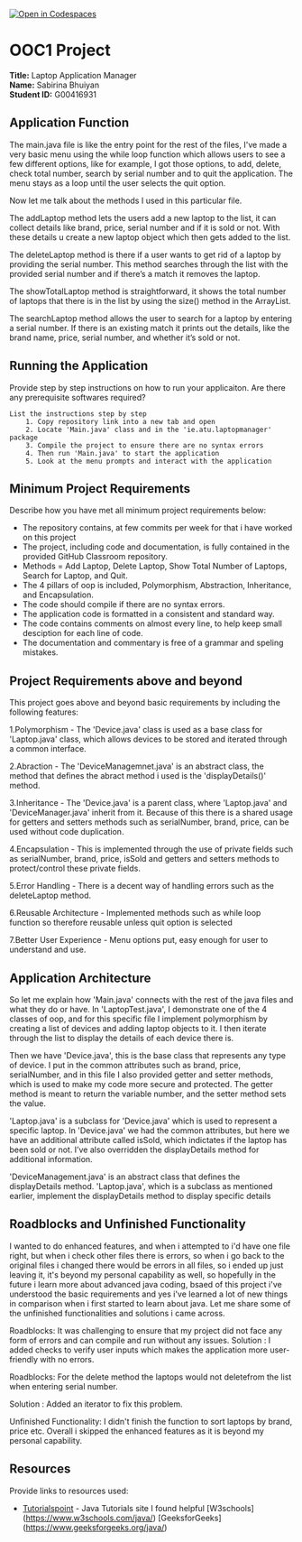 [![Open in Codespaces](https://classroom.github.com/assets/launch-codespace-2972f46106e565e64193e422d61a12cf1da4916b45550586e14ef0a7c637dd04.svg)](https://classroom.github.com/open-in-codespaces?assignment_repo_id=17263122)
# OOC1 Project

**Title:** Laptop Application Manager  
**Name:** Sabirina Bhuiyan  
**Student ID:** G00416931  

## Application Function

The main.java file is like the entry point for the rest of the files, I've made a very basic menu using the while loop function which allows users to see a few different options, like for example, I got those options, to add, delete, check total number, search by serial number and to quit the application. The menu stays as a loop until the user selects the quit option.

Now let me talk about the methods I used in this particular file. 

The addLaptop method lets the users add a new laptop to the list, it can collect details like brand, price, serial number and if it is sold or not. With these details u create a new laptop object which then gets added to the list. 

The deleteLaptop method is there if a user wants to get rid of a laptop by providing the serial number. This method searches through the list with the provided serial number and if there’s a match it removes the laptop. 

The showTotalLaptop method is straightforward, it shows the total number of laptops that there is in the list by using the size() method in the ArrayList. 

The searchLaptop method allows the user to search for a laptop by entering a serial number. If there is an existing match it prints out the details, like the brand name, price, serial number, and whether it’s sold or not. 

## Running the Application

Provide step by step instructions on how to run your applicaiton. Are there any prerequisite softwares required?

```list
List the instructions step by step
    1. Copy repository link into a new tab and open
    2. Locate 'Main.java' class and in the 'ie.atu.laptopmanager' package
    3. Compile the project to ensure there are no syntax errors
    4. Then run 'Main.java' to start the application
    5. Look at the menu prompts and interact with the application
```

## Minimum Project Requirements

Describe how you have met all minimum project requirements below:

* The repository contains, at few commits per week for that i have worked on this project
* The project, including code and documentation, is fully contained in the provided GitHub Classroom repository.
* Methods = Add Laptop, Delete Laptop, Show Total Number of Laptops, Search for Laptop, and Quit.
* The 4 pillars of oop is included, Polymorphism, Abstraction, Inheritance, and Encapsulation.
* The code should compile if there are no syntax errors.
* The application code is formatted in a consistent and standard way.
* The code contains comments on almost every line, to help keep small desciption for each line of code.
* The documentation and commentary is free of a grammar and speling mistakes.

## Project Requirements above and beyond

This project goes above and beyond basic requirements by including the following features:

1.Polymorphism - The 'Device.java' class is used as a base class for 'Laptop.java' class,
  which allows devices to be stored and iterated through a common interface.

2.Abraction - The 'DeviceManagemnet.java' is an abstract class, the method that defines the abract method
  i used is the 'displayDetails()' method.

3.Inheritance - The 'Device.java' is a parent class, where 'Laptop.java' and 'DeviceManager.java' inherit
  from it. Because of this there is a shared usage for getters and setters methods such as serialNumber, 
  brand, price, can be used without code duplication.

4.Encapsulation - This is implemented through the use of private fields such as serialNumber, brand, price, 
  isSold and getters and setters methods to protect/control these private fields.

5.Error Handling - There is a decent way of handling errors such as the deleteLaptop method.

6.Reusable Architecture - Implemented methods such as while loop function so therefore reusable unless quit 
  option is selected

7.Better User Experience - Menu options put, easy enough for user to understand and use.

## Application Architecture

So let me explain how 'Main.java' connects with the rest of the java files and what they do or have.
In 'LaptopTest.java', I demonstrate one of the 4 classes of oop, and for this specific file I implement polymorphism by creating a list of devices and adding laptop objects to it. I then iterate through the list to display the details of each device there is.

Then we have 'Device.java', this is the base class that represents any type of device. I put in the common attributes such as brand, price, serialNumber, and in this file I also provided getter and setter methods, which is used to make my code more secure and protected. The getter method is meant to return the variable number, and the setter method sets the value. 

'Laptop.java' is a subclass for 'Device.java' which is used to represent a specific laptop. In 'Device.java' we had the common attributes, but here we have an additional attribute called isSold, which indictates if the laptop has been sold or not. I’ve also overridden the displayDetails method for additional information. 

'DeviceManagement.java' is an abstract class that defines the displayDetails method. 'Laptop.java', which is a subclass as mentioned earlier, implement the displayDetails method to display specific details

## Roadblocks and Unfinished Functionality

I wanted to do enhanced features, and when i attempted to i'd have one file right, but when i check other files there is errors, so when i go back to the original files i changed there would be errors in all files, so i ended
up just leaving it, it's beyond my personal capability as well, so hopefully in the future i learn more about advanced java coding, bsaed of this project i've understood the basic requirements and yes i've learned a lot of new things in comparison when i first started to learn about java. Let me share some of the unfinished functionalities and solutions i came across. 

Roadblocks: It was challenging to ensure that my project did not face any form of errors and can compile and run 
            without any issues. 
Solution  : I added checks to verify user inputs which makes the application more user-friendly with no errors.

Roadblocks: For the delete method the laptops would not deletefrom the list when entering serial number.

Solution  : Added an iterator to fix this problem.

Unfinished Functionality: I didn't finish the function to sort laptops by brand, price etc. Overall i skipped the enhanced features as it is beyond my personal capability.

## Resources

Provide links to resources used:

* [Tutorialspoint](https://www.tutorialspoint.com/java/) - Java Tutorials site I found helpful
  [W3schools]     (https://www.w3schools.com/java/)
  [GeeksforGeeks] (https://www.geeksforgeeks.org/java/)
  

